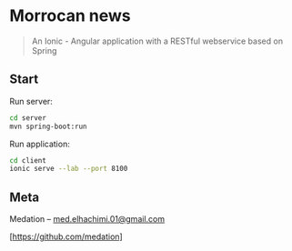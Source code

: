 # Morrocan news 
> An Ionic - Angular application with a RESTful webservice based on Spring



## Start

Run server:

```sh
cd server 
mvn spring-boot:run
```
Run application:

```sh
cd client 
ionic serve --lab --port 8100
```

## Meta

Medation – med.elhachimi.01@gmail.com

[https://github.com/medation]
